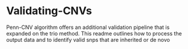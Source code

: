 # Validating-CNVs
Penn-CNV algorithm offers an additional validation pipeline that is expanded on the trio method. This readme outlines how to process the output data and to identify valid snps that are inherited or de novo 

